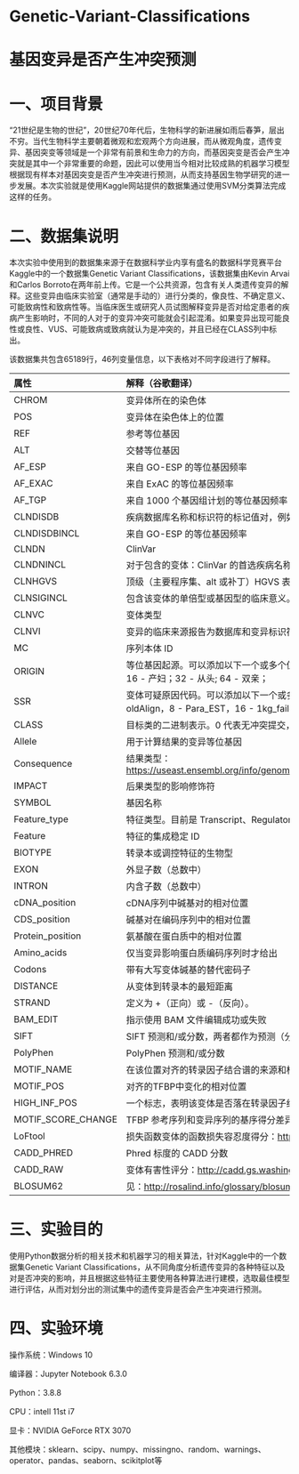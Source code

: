 # Genetic-Variant-Classifications
# 基因变异是否产生冲突预测
# 一、项目背景
“21世纪是生物的世纪”，20世纪70年代后，生物科学的新进展如雨后春笋，层出不穷。当代生物科学主要朝着微观和宏观两个方向进展，而从微观角度，遗传变异、基因突变等领域是一个非常有前景和生命力的方向，而基因突变是否会产生冲突就是其中一个非常重要的命题，因此可以使用当今相对比较成熟的机器学习模型根据现有样本对基因突变是否产生冲突进行预测，从而支持基因生物学研究的进一步发展。本次实验就是使用Kaggle网站提供的数据集通过使用SVM分类算法完成这样的任务。
# 二、数据集说明
本次实验中使用到的数据集来源于在数据科学业内享有盛名的数据科学竞赛平台Kaggle中的一个数据集Genetic Variant Classifications，该数据集由Kevin Arvai和Carlos Borroto在两年前上传。它是一个公共资源，包含有关人类遗传变异的解释。这些变异由临床实验室（通常是手动的）进行分类的，像良性、不确定意义、可能致病性和致病性等。当临床医生或研究人员试图解释变异是否对给定患者的疾病产生影响时，不同的人对于的变异冲突可能就会引起混淆。如果变异出现可能良性或良性、VUS、可能致病或致病就认为是冲突的，并且已经在CLASS列中标出。

该数据集共包含65189行，46列变量信息，以下表格对不同字段进行了解释。

|属性|解释（谷歌翻译）|
|:---|:---|
CHROM|	变异体所在的染色体
POS|	变异体在染色体上的位置
REF|	参考等位基因
ALT|	交替等位基因
AF_ESP	|来自 GO-ESP 的等位基因频率
AF_EXAC|	来自 ExAC 的等位基因频率
AF_TGP|	来自 1000 个基因组计划的等位基因频率
CLNDISDB|	疾病数据库名称和标识符的标记值对，例如 OMIM:NNNNNN
CLNDISDBINCL|	来自 GO-ESP 的等位基因频率
CLNDN|	ClinVar| 对于 CLNDISDB 中疾病标识符指定的概念的首选疾病名称
CLNDNINCL|	对于包含的变体：ClinVar 的首选疾病名称，用于 CLNDISDB 中疾病标识符指定的概念
CLNHGVS|	顶级（主要程序集、alt 或补丁）HGVS 表达式。
CLNSIGINCL|	包含该变体的单倍型或基因型的临床意义。报告为成对的 VariationID：临床意义。
CLNVC|	变体类型
CLNVI	|变异的临床来源报告为数据库和变异标识符的标签值对
MC|	序列本体 ID|molecular_consequence 形式的分子结果的逗号分隔列表
ORIGIN|	等位基因起源。可以添加以下一个或多个值： 0 - 未知；1 - 种系; 2 - 躯体; 4 - 继承的；8 - 父系；16 - 产妇；32 - 从头; 64 - 双亲；
SSR|	变体可疑原因代码。可以添加以下一个或多个值：0 - 未指定，1 - Paralog，2 - byEST，4 - oldAlign，8 - Para_EST，16 - 1kg_failed，1024 - 其
CLASS|	目标类的二进制表示。0 代表无冲突提交，1 代表冲突提交。
Allele|	用于计算结果的变异等位基因
Consequence	|结果类型：https://useast.ensembl.org/info/genome/variation/prediction/predicted_data.html#consequences
IMPACT|	后果类型的影响修饰符
SYMBOL|	基因名称
Feature_type|	特征类型。目前是 Transcript、RegulatoryFeature、MotifFeature 之一。
Feature|	特征的集成稳定 ID
BIOTYPE|	转录本或调控特征的生物型
EXON|	外显子数（总数中）
INTRON	|内含子数（总数中）
cDNA_position	|cDNA序列中碱基对的相对位置
CDS_position|	碱基对在编码序列中的相对位置
Protein_position|	氨基酸在蛋白质中的相对位置
Amino_acids	|仅当变异影响蛋白质编码序列时才给出
Codons	|带有大写变体碱基的替代密码子
DISTANCE	|从变体到转录本的最短距离
STRAND	|定义为 +（正向）或 -（反向）。
BAM_EDIT|	指示使用 BAM 文件编辑成功或失败
SIFT	|SIFT 预测和/或分数，两者都作为预测（分数）给出
PolyPhen|	PolyPhen 预测和/或分数
MOTIF_NAME|	在该位置对齐的转录因子结合谱的来源和标识符
MOTIF_POS|	对齐的TFBP中变化的相对位置
HIGH_INF_POS	|一个标志，表明该变体是否落在转录因子结合谱 (TFBP) 的高信息位置
MOTIF_SCORE_CHANGE|	TFBP 参考序列和变异序列的基序得分差异
LoFtool	|损失函数变体的函数损失容忍度得分：https://github.com/konradjk/loftee
CADD_PHRED	|Phred 标度的 CADD 分数
CADD_RAW|	变体有害性评分：http://cadd.gs.washington.edu/
BLOSUM62	|见：http://rosalind.info/glossary/blosum62/
# 三、实验目的
使用Python数据分析的相关技术和机器学习的相关算法，针对Kaggle中的一个数据集Genetic Variant Classifications，从不同角度分析遗传变异的各种特征以及对是否冲突的影响，并且根据这些特征主要使用各种算法进行建模，选取最佳模型进行评估，从而对划分出的测试集中的遗传变异是否会产生冲突进行预测。
# 四、实验环境
操作系统：Windows 10

编译器：Jupyter Notebook 6.3.0

Python：3.8.8

CPU：intell 11st i7

显卡：NVIDIA GeForce RTX 3070

其他模块：sklearn、scipy、numpy、missingno、random、warnings、operator、pandas、seaborn、scikitplot等
